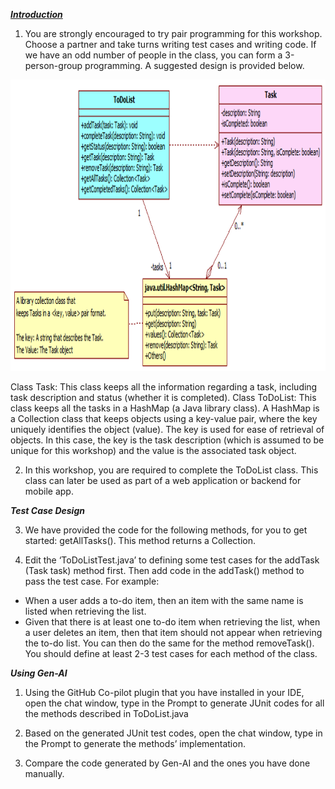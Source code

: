 ***<u>Introduction</u>***
1.	You are strongly encouraged to try pair programming for this workshop. Choose a partner and take turns writing test cases and writing code. If we have an odd number of people in the class, you can form a 3-person-group programming. A suggested design is provided below.
 

<img width="868" height="466" alt="image" src="./tdd.png" />

Class Task: This class keeps all the information regarding a task, including task description and status (whether it is completed).
Class ToDoList: This class keeps all the tasks in a HashMap (a Java library class). A HashMap is a Collection class that keeps objects using a key-value pair, where the key uniquely identifies the object (value). The key is used for ease of retrieval of objects. In this case, the key is the task description (which is assumed to be unique for this workshop) and the value is the associated task object.

2.	In this workshop, you are required to complete the ToDoList class. This class can later be used as part of a web application or backend for mobile app.

***Test Case Design***

3.	We have provided the code for the following methods, for you to get started:
getAllTasks(). This method returns a Collection<Task>.

4.	Edit the ‘ToDoListTest.java’ to defining some test cases for the addTask (Task task) method first. Then add code in the addTask() method to pass the test case. For example:
-	When a user adds a to-do item, then an item with the same name is listed when retrieving the list.
-	Given that there is at least one to-do item when retrieving the list, when a user deletes an item, then that item should not appear when retrieving the to-do list.
You can then do the same for the method removeTask().  You should define at least 2-3 test cases for each method of the class. 

***Using Gen-AI***

1.	Using the GitHub Co-pilot plugin that you have installed in your IDE, open the chat window, type in the Prompt to generate JUnit codes for all the methods described in ToDoList.java

2.	Based on the generated JUnit test codes, open the chat window, type in the Prompt to generate the methods’ implementation.

3.	Compare the code generated by Gen-AI and the ones you have done manually.
